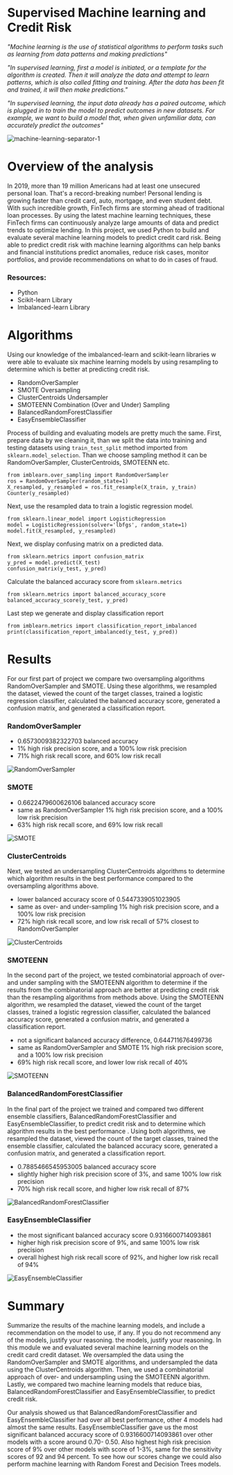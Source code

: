 # Supervised Machine learning and Credit Risk

_"Machine learning is the use of statistical algorithms to perform tasks such as learning from data patterns and making predictions"_

_"In supervised learning, first a model is initiated, or a template for the algorithm is created. Then it will analyze the data and attempt to learn patterns, which is also called fitting and training. After the data has been fit and trained, it will then make predictions."_

_"In supervised learning, the input data already has a paired outcome, which is plugged in to train the model to predict outcomes in new datasets. For example, we want to build a model that, when given unfamiliar data, can accurately predict the outcomes"_

![machine-learning-separator-1](https://github.com/kossakova/Credit_Risk_Analysis/blob/main/PNG/machine-learning-separator-1.jpg)

# Overview of the analysis
In 2019, more than 19 million Americans had at least one unsecured personal loan. That's a record-breaking number! Personal lending is growing faster than credit card, auto, mortgage, and even student debt. With such incredible growth, FinTech firms are storming ahead of traditional loan processes. By using the latest machine learning techniques, these FinTech firms can continuously analyze large amounts of data and predict trends to optimize lending.
In this project, we used Python to build and evaluate several machine learning models to predict credit card risk. Being able to predict credit risk with machine learning algorithms can help banks and financial institutions predict anomalies, reduce risk cases, monitor portfolios, and provide recommendations on what to do in cases of fraud.

### Resources:
- Python
- Scikit-learn Library 
- Imbalanced-learn  Library

# Algorithms

Using our knowledge of the imbalanced-learn and scikit-learn libraries w were able to evaluate six machine learning models by using resampling to determine which is better at predicting credit risk. 

- RandomOverSampler
- SMOTE Oversampling
- ClusterCentroids Undersampler 
- SMOTEENN Combination (Over and Under) Sampling
- BalancedRandomForestClassifier
- EasyEnsembleClassifier

Process of building and evaluating models are pretty much the same. First, prepare data by we cleaning it, than we split the data into training and testing datasets using ```train_test_split``` method imported from ```sklearn.model_selection```. Than we choose sampling method it can be RandomOverSampler, ClusterCentroids, SMOTEENN etc. 
```
from imblearn.over_sampling import RandomOverSampler
ros = RandomOverSampler(random_state=1)
X_resampled, y_resampled = ros.fit_resample(X_train, y_train)
Counter(y_resampled)
```
Next, use the resampled data to train a logistic regression model.
```
from sklearn.linear_model import LogisticRegression
model = LogisticRegression(solver='lbfgs', random_state=1)
model.fit(X_resampled, y_resampled) 
```
Next, we display confusing matrix on a predicted data. 
```
from sklearn.metrics import confusion_matrix
y_pred = model.predict(X_test)
confusion_matrix(y_test, y_pred)
```
Calculate the balanced accuracy score from ```sklearn.metrics```
```
from sklearn.metrics import balanced_accuracy_score
balanced_accuracy_score(y_test, y_pred)
```
Last step we generate and display classification report 
```
from imblearn.metrics import classification_report_imbalanced
print(classification_report_imbalanced(y_test, y_pred))
```
# Results

For our first part of project we compare two oversampling algorithms RandomOverSampler and SMOTE.
Using these algorithms, we resampled the dataset, viewed the count of the target classes, trained a logistic regression classifier, calculated the balanced accuracy score, generated a confusion matrix, and generated a classification report.

### **RandomOverSampler** 
- 0.6573009382322703 balanced accuracy 
- 1% high risk precision score, and a 100% low risk precision
- 71% high risk recall score, and 60% low risk recall 

![RandomOverSampler](https://github.com/kossakova/Credit_Risk_Analysis/blob/main/PNG/RandomOverSampler.png)

### **SMOTE**
- 0.6622479600626106 balanced accuracy score
- same as RandomOverSampler 1% high risk precision score, and a 100% low risk precision
- 63% high risk recall score, and 69% low risk recall  

![SMOTE](https://github.com/kossakova/Credit_Risk_Analysis/blob/main/PNG/SMOTE.png)

### **ClusterCentroids** 
Next, we tested an undersampling ClusterCentroids algorithms to determine which algorithm results in the best performance compared to the oversampling algorithms above. 
- lower balanced accuracy score of 0.5447339051023905
- same as over- and under-sampling 1% high risk precision score, and a 100% low risk precision
- 72% high risk recall score, and low risk recall of 57% closest to RandomOverSampler

![ClusterCentroids](https://github.com/kossakova/Credit_Risk_Analysis/blob/main/PNG/ClusterCentroids.png)

### **SMOTEENN** 
In the second part of the project, we tested combinatorial approach of over- and under sampling with the SMOTEENN algorithm to determine if the results from the combinatorial approach are better at predicting credit risk than the resampling algorithms from methods above. Using the SMOTEENN algorithm, we resampled the dataset, viewed the count of the target classes, trained a logistic regression classifier, calculated the balanced accuracy score, generated a confusion matrix, and generated a classification report.
- not a significant balanced accuracy difference, 0.644711676499736
- same as RandomOverSampler and SMOTE 1% high risk precision score, and a 100% low risk precision
- 69% high risk recall score, and lower low risk recall of 40%

![SMOTEENN](https://github.com/kossakova/Credit_Risk_Analysis/blob/main/PNG/SMOTEENN.png)

### **BalancedRandomForestClassifier**  
In the final part of the project we trained and compared two different ensemble classifiers, BalancedRandomForestClassifier and EasyEnsembleClassifier, to predict credit risk and to determine which algorithm results in the best performance . Using both algorithms, we resampled the dataset, viewed the count of the target classes, trained the ensemble classifier, calculated the balanced accuracy score, generated a confusion matrix, and generated a classification report.
- 0.7885466545953005 balanced accuracy score
- slightly higher high risk precision score of 3%, and same 100% low risk precision
- 70% high risk recall score, and higher low risk recall of 87%

![BalancedRandomForestClassifier](https://github.com/kossakova/Credit_Risk_Analysis/blob/main/PNG/BalancedRandomForestClassifier.png)

### **EasyEnsembleClassifier**  
- the most significant balanced accuracy score 0.9316600714093861 
- higher high risk precision score of 9%, and same 100% low risk precision
- overall highest high risk recall score of 92%, and higher low risk recall of 94%

![EasyEnsembleClassifier](https://github.com/kossakova/Credit_Risk_Analysis/blob/main/PNG/EasyEnsembleClassifier.png)

# Summary
Summarize the results of the machine learning models, and include a recommendation on the model to use, if any. If you do not recommend any of the models, justify your reasoning. the models, justify your reasoning.
In this module we and evaluated several machine learning models on the credit card credit dataset. We oversampled the data using the RandomOverSampler and SMOTE algorithms, and undersampled the data using the ClusterCentroids algorithm. Then, we used a combinatorial approach of over- and undersampling using the SMOTEENN algorithm. Lastly, we compared two machine learning models that reduce bias, BalancedRandomForestClassifier and EasyEnsembleClassifier, to predict credit risk. 

Our analysis showed us that BalancedRandomForestClassifier and EasyEnsembleClassifier had over all best performance, other 4 models had almost the same results. EasyEnsembleClassifier gave us the most significant balanced accuracy score of 0.9316600714093861 over other models with a score around 0.70- 0.50. Also highest high risk precision score of 9% over other models with score of 1-3%, same for the sensitivity scores of 92 and 94 percent.  To see how our scores change we could also perform machine learning with Random Forest and Decision Trees models. 
